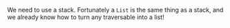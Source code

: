 We need to use a stack. Fortunately a `List` is the same thing as a stack, and we already know how
to turn any traversable into a list!

